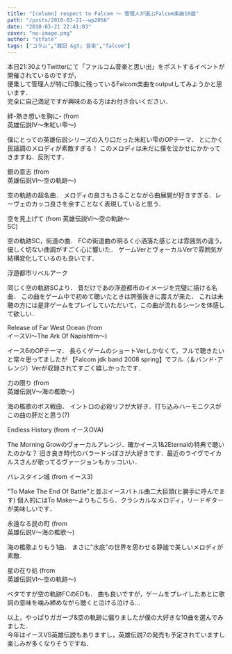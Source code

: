 ```yaml
---
title: "[column] respect to Falcom ～ 管理人が選ぶFalcom楽曲10選"
path: "/posts/2010-03-21--wp2056"
date: "2010-03-21 22:41:03"
cover: "no-image.png"
author: "stfate"
tags: ["コラム","雑記 &gt; 音楽","falcom"]
---
```


<style type="text/css">
<!--
p {white-space: pre-wrap};
-->
</style>

本日21:30よりTwitterにて「ファルコム音楽と思い出」をポストするイベントが開催されているのですが，
便乗して管理人が特に印象に残っているFalcom楽曲をoutputしてみようかと思います．
完全に自己満足ですが興味のある方はお付き合いください．

<span class="topics">絆-熱き想いを胸に-</span> (from 英雄伝説Ⅳ～朱紅い雫～)<br>
<div class="news">僕にとっての英雄伝説シリーズの入り口だった朱紅い雫のOPテーマ．
とにかく民謡調のメロディが素敵すぎる！
このメロディは未だに僕を泣かせにかかってきますね．反則です．</div>

<span class="topics">銀の意志</span> (from 英雄伝説Ⅵ～空の軌跡～)<br>
<div class="news">空の軌跡の超名曲．
メロディの良さもさることながら曲展開が好きすぎる．レーヴェのカッコ良さを余すことなく表現していると思う．</div>

<span class="topics">空を見上げて</span> (from 英雄伝説Ⅵ～空の軌跡～ SC)<br>
<div class="news">空の軌跡SC，街道の曲．
FCの街道曲の明るく小洒落た感じとは雰囲気の違う，優しく切ない曲調がすごく心に響いた．
ゲームVerとヴォーカルVerで雰囲気が結構変化しているのも良いです．</div>

<span class="topics">浮遊都市リベルアーク</span><br>
<div class="news">同じく空の軌跡SCより．
音だけであの浮遊都市のイメージを完璧に描ける名曲．
この曲をゲーム中で初めて聴いたときは誇張抜きに震えが来た．
これは未聴の方には是非ゲームをプレイしていただいて，この曲が流れるシーンを体感して欲しい．</div>

<span class="topics">Release of Far West Ocean</span> (from イースⅥ～The Ark Of Napishtim～)<br>
<div class="news">イース6のOPテーマ．
長らくゲームのショートVerしかなくて，フルで聴きたいと常々思ってましたが
【Falcom jdk band 2008 spring】でフル（＆バンド･アレンジ）Verが収録されてすごく嬉しかったです．</div>

<span class="topics">力の限り</span> (from 英雄伝説Ⅴ～海の檻歌～)<br>
<div class="news">海の檻歌のボス戦曲．
イントロの必殺リフが大好き．打ち込みハーモニクスがこの曲の肝だと思う(?)</div>

<span class="topics">Endless History</span> (from イースOVA)<br>
<div class="news">The Morning Growのヴォーカルアレンジ．確かイース1&2Eternalの特典で聴いたのかな？
旧き良き時代のバラードっぽさが大好きです．最近のライヴでイカルスさんが歌ってるヴァージョンもカッコいい．</div>

<span class="topics">バレスタイン城</span> (from イース3)<br>
<div class="news">"To Make The End Of Battle"と並ぶイースバトル曲二大巨頭(と勝手に呼んでます)
個人的にはTo Make～よりもこちら．クラシカルなメロディ，リードギターが美味しいです．</div>

<span class="topics">永遠なる民の町</span> (from 英雄伝説Ⅴ～海の檻歌～)<br>
<div class="news">海の檻歌よりもう1曲．
まさに"水底"の世界を思わせる静謐で美しいメロディが素敵．</div>

<span class="topics">星の在り処</span> (from 英雄伝説Ⅵ～空の軌跡～)<br>
<div class="news">ベタですが空の軌跡FCのEDも．
曲も良いですが，ゲームをプレイしたあとに歌詞の意味を噛み締めながら聴くと泣ける泣ける…</div>

以上，やっぱりガガーブ&空の軌跡に偏りましたが僕の大好きな10曲を選んでみました．
今年はイースVS英雄伝説もありますし，英雄伝説7の発売も予定されていますし
楽しみが多くなりそうですね．